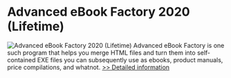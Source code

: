 # Advanced eBook Factory 2020 (Lifetime)
![Advanced eBook Factory 2020 (Lifetime)](https://mycommerce.akamaized.net/api/pimages/P300996868/BIG/300996868.PNG)
Advanced eBook Factory is one such program that helps you merge HTML files and turn them into self-contained EXE files you can subsequently use as ebooks, product manuals, price compilations, and whatnot.
[>> Detailed information](https://secure.shareit.com/shareit/product.html?productid=300996868&affiliateid=200057808)